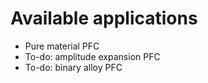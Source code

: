 # Available applications 
- Pure material PFC
- To-do: amplitude expansion PFC
- To-do: binary alloy PFC
